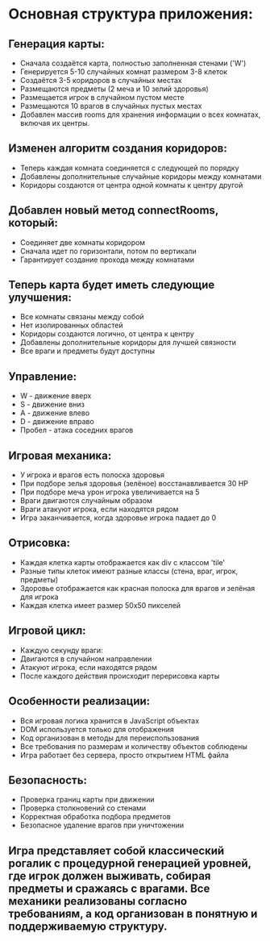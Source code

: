 # Основная структура приложения:
## Генерация карты:
- Сначала создаётся карта, полностью заполненная стенами ('W')
- Генерируется 5-10 случайных комнат размером 3-8 клеток
- Создаётся 3-5 коридоров в случайных местах
- Размещаются предметы (2 меча и 10 зелий здоровья)
- Размещается игрок в случайном пустом месте
- Размещаются 10 врагов в случайных пустых местах
- Добавлен массив rooms для хранения информации о всех комнатах, включая их центры.
## Изменен алгоритм создания коридоров:
- Теперь каждая комната соединяется с следующей по порядку
- Добавлены дополнительные случайные коридоры между комнатами
- Коридоры создаются от центра одной комнаты к центру другой
## Добавлен новый метод connectRooms, который:
- Соединяет две комнаты коридором
- Сначала идет по горизонтали, потом по вертикали
- Гарантирует создание прохода между комнатами
## Теперь карта будет иметь следующие улучшения:
- Все комнаты связаны между собой
- Нет изолированных областей
- Коридоры создаются логично, от центра к центру
- Добавлены дополнительные коридоры для лучшей связности
- Все враги и предметы будут доступны
## Управление:
- W - движение вверх
- S - движение вниз
- A - движение влево
- D - движение вправо
- Пробел - атака соседних врагов
## Игровая механика:
- У игрока и врагов есть полоска здоровья
- При подборе зелья здоровья (зелёное) восстанавливается 30 HP
- При подборе меча урон игрока увеличивается на 5
- Враги двигаются случайным образом
- Враги атакуют игрока, если находятся рядом
- Игра заканчивается, когда здоровье игрока падает до 0
## Отрисовка:
- Каждая клетка карты отображается как div с классом 'tile'
- Разные типы клеток имеют разные классы (стена, враг, игрок, предметы)
- Здоровье отображается как красная полоска для врагов и зелёная для игрока
- Каждая клетка имеет размер 50x50 пикселей
## Игровой цикл:
- Каждую секунду враги:
- Двигаются в случайном направлении
- Атакуют игрока, если находятся рядом
- После каждого действия происходит перерисовка карты
## Особенности реализации:
- Вся игровая логика хранится в JavaScript объектах
- DOM используется только для отображения
- Код организован в методы для переиспользования
- Все требования по размерам и количеству объектов соблюдены
- Игра работает без сервера, просто открытием HTML файла
## Безопасность:
- Проверка границ карты при движении
- Проверка столкновений со стенами
- Корректная обработка подбора предметов
- Безопасное удаление врагов при уничтожении
## Игра представляет собой классический рогалик с процедурной генерацией уровней, где игрок должен выживать, собирая предметы и сражаясь с врагами. Все механики реализованы согласно требованиям, а код организован в понятную и поддерживаемую структуру.
